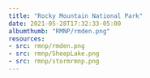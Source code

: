 ```yaml
---
title: "Rocky Mountain National Park"
date: 2021-05-28T17:32:33-05:00
albumthumb: "RMNP/rmden.png"
resources:
- src: rmnp/rmden.png
- src: rmnp/SheepLake.png
- src: rmnp/stormrmnp.png
---
```


